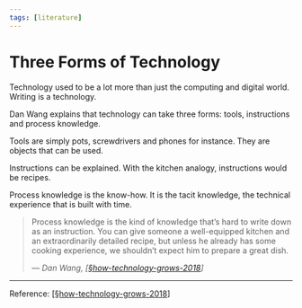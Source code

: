```yaml
---
tags: [literature]
---
```


# Three Forms of Technology

Technology used to be a lot more than just the computing and digital world. Writing is a technology.

Dan Wang explains that technology can take three forms: tools, instructions and process knowledge.

Tools are simply pots, screwdrivers and phones for instance. They are objects that can be used.

Instructions can be explained. With the kitchen analogy, instructions would be recipes.

Process knowledge is the know-how. It is the tacit knowledge, the technical experience that is built with time.

> Process knowledge is the kind of knowledge that’s hard to write down as an instruction. You can give someone a well-equipped kitchen and an extraordinarily detailed recipe, but unless he already has some cooking experience, we shouldn’t expect him to prepare a great dish.
> 
> — *Dan Wang, [[§how-technology-grows-2018]]*

---
Reference: [[§how-technology-grows-2018]]

[//begin]: # "Autogenerated link references for markdown compatibility"
[§how-technology-grows-2018]: §how-technology-grows-2018 "How Technology Grows (2018)"
[//end]: # "Autogenerated link references"